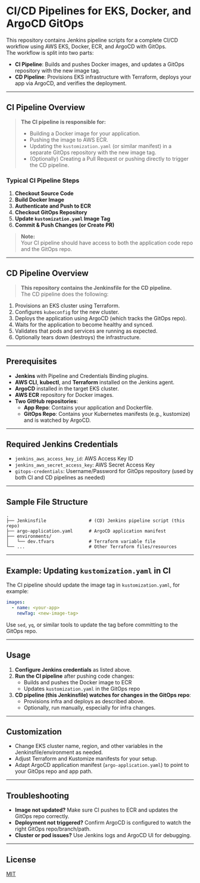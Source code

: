 # CI/CD Pipelines for EKS, Docker, and ArgoCD GitOps

This repository contains Jenkins pipeline scripts for a complete CI/CD workflow using AWS EKS, Docker, ECR, and ArgoCD with GitOps.  
The workflow is split into two parts:

- **CI Pipeline**: Builds and pushes Docker images, and updates a GitOps repository with the new image tag.
- **CD Pipeline**: Provisions EKS infrastructure with Terraform, deploys your app via ArgoCD, and verifies the deployment.

---

## CI Pipeline Overview

> **The CI pipeline is responsible for:**  
> - Building a Docker image for your application.  
> - Pushing the image to AWS ECR.  
> - Updating the `kustomization.yaml` (or similar manifest) in a separate GitOps repository with the new image tag.  
> - (Optionally) Creating a Pull Request or pushing directly to trigger the CD pipeline.

### Typical CI Pipeline Steps

1. **Checkout Source Code**
2. **Build Docker Image**
3. **Authenticate and Push to ECR**
4. **Checkout GitOps Repository**
5. **Update `kustomization.yaml` Image Tag**
6. **Commit & Push Changes (or Create PR)**

> **Note:**  
> Your CI pipeline should have access to both the application code repo and the GitOps repo.

---

## CD Pipeline Overview

> **This repository contains the Jenkinsfile for the CD pipeline.**  
> The CD pipeline does the following:

1. Provisions an EKS cluster using Terraform.
2. Configures `kubeconfig` for the new cluster.
3. Deploys the application using ArgoCD (which tracks the GitOps repo).
4. Waits for the application to become healthy and synced.
5. Validates that pods and services are running as expected.
6. Optionally tears down (destroys) the infrastructure.

---

## Prerequisites

- **Jenkins** with Pipeline and Credentials Binding plugins.
- **AWS CLI**, **kubectl**, and **Terraform** installed on the Jenkins agent.
- **ArgoCD** installed in the target EKS cluster.
- **AWS ECR** repository for Docker images.
- **Two GitHub repositories**:
    - **App Repo**: Contains your application and Dockerfile.
    - **GitOps Repo**: Contains your Kubernetes manifests (e.g., kustomize) and is watched by ArgoCD.

---

## Required Jenkins Credentials

- `jenkins_aws_access_key_id`: AWS Access Key ID
- `jenkins_aws_secret_access_key`: AWS Secret Access Key
- `gitops-credentials`: Username/Password for GitOps repository (used by both CI and CD pipelines as needed)

---

## Sample File Structure

```
.
├── Jenkinsfile                # (CD) Jenkins pipeline script (this repo)
├── argo-application.yaml      # ArgoCD application manifest
├── environments/
│   └── dev.tfvars             # Terraform variable file
└── ...                        # Other Terraform files/resources
```

---

## Example: Updating `kustomization.yaml` in CI

The CI pipeline should update the image tag in `kustomization.yaml`, for example:

```yaml
images:
  - name: <your-app>
    newTag: <new-image-tag>
```

Use `sed`, `yq`, or similar tools to update the tag before committing to the GitOps repo.

---

## Usage

1. **Configure Jenkins credentials** as listed above.
2. **Run the CI pipeline** after pushing code changes:
    - Builds and pushes the Docker image to ECR
    - Updates `kustomization.yaml` in the GitOps repo
3. **CD pipeline (this Jenkinsfile) watches for changes in the GitOps repo**:
    - Provisions infra and deploys as described above.
    - Optionally, run manually, especially for infra changes.

---

## Customization

- Change EKS cluster name, region, and other variables in the Jenkinsfile/environment as needed.
- Adjust Terraform and Kustomize manifests for your setup.
- Adapt ArgoCD application manifest (`argo-application.yaml`) to point to your GitOps repo and app path.

---

## Troubleshooting

- **Image not updated?** Make sure CI pushes to ECR and updates the GitOps repo correctly.
- **Deployment not triggered?** Confirm ArgoCD is configured to watch the right GitOps repo/branch/path.
- **Cluster or pod issues?** Use Jenkins logs and ArgoCD UI for debugging.

---

## License

[MIT](LICENSE)